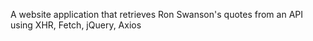 A website application that retrieves Ron Swanson's quotes from an API using XHR, Fetch, jQuery, Axios 
